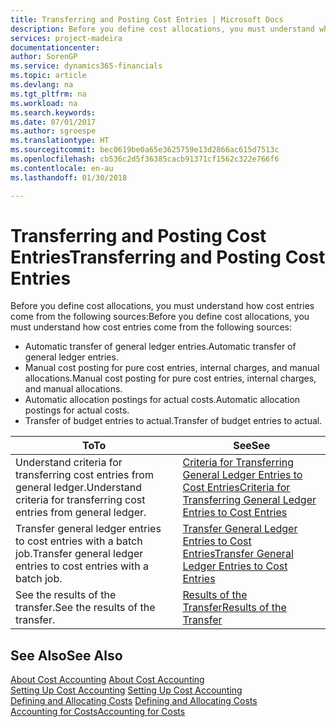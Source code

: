 ```yaml
---
title: Transferring and Posting Cost Entries | Microsoft Docs
description: Before you define cost allocations, you must understand where cost entries come from.
services: project-madeira
documentationcenter: 
author: SorenGP
ms.service: dynamics365-financials
ms.topic: article
ms.devlang: na
ms.tgt_pltfrm: na
ms.workload: na
ms.search.keywords: 
ms.date: 07/01/2017
ms.author: sgroespe
ms.translationtype: HT
ms.sourcegitcommit: bec0619be0a65e3625759e13d2866ac615d7513c
ms.openlocfilehash: cb536c2d5f36385cacb91371cf1562c322e766f6
ms.contentlocale: en-au
ms.lasthandoff: 01/30/2018

---
```

# <a name="transferring-and-posting-cost-entries"></a><span data-ttu-id="9c2fe-103">Transferring and Posting Cost Entries</span><span class="sxs-lookup"><span data-stu-id="9c2fe-103">Transferring and Posting Cost Entries</span></span>
<span data-ttu-id="9c2fe-104">Before you define cost allocations, you must understand how cost entries come from the following sources:</span><span class="sxs-lookup"><span data-stu-id="9c2fe-104">Before you define cost allocations, you must understand how cost entries come from the following sources:</span></span>  

-   <span data-ttu-id="9c2fe-105">Automatic transfer of general ledger entries.</span><span class="sxs-lookup"><span data-stu-id="9c2fe-105">Automatic transfer of general ledger entries.</span></span>  
-   <span data-ttu-id="9c2fe-106">Manual cost posting for pure cost entries, internal charges, and manual allocations.</span><span class="sxs-lookup"><span data-stu-id="9c2fe-106">Manual cost posting for pure cost entries, internal charges, and manual allocations.</span></span>  
-   <span data-ttu-id="9c2fe-107">Automatic allocation postings for actual costs.</span><span class="sxs-lookup"><span data-stu-id="9c2fe-107">Automatic allocation postings for actual costs.</span></span>  
-   <span data-ttu-id="9c2fe-108">Transfer of budget entries to actual.</span><span class="sxs-lookup"><span data-stu-id="9c2fe-108">Transfer of budget entries to actual.</span></span>  

|<span data-ttu-id="9c2fe-109">**To**</span><span class="sxs-lookup"><span data-stu-id="9c2fe-109">**To**</span></span>|<span data-ttu-id="9c2fe-110">**See**</span><span class="sxs-lookup"><span data-stu-id="9c2fe-110">**See**</span></span>|  
|------------|-------------|  
|<span data-ttu-id="9c2fe-111">Understand criteria for transferring cost entries from general ledger.</span><span class="sxs-lookup"><span data-stu-id="9c2fe-111">Understand criteria for transferring cost entries from general ledger.</span></span>|[<span data-ttu-id="9c2fe-112">Criteria for Transferring General Ledger Entries to Cost Entries</span><span class="sxs-lookup"><span data-stu-id="9c2fe-112">Criteria for Transferring General Ledger Entries to Cost Entries</span></span>](finance-criteria-for-transferring-general-ledger-entries-to-cost-entries.md)|  
|<span data-ttu-id="9c2fe-113">Transfer general ledger entries to cost entries with a batch job.</span><span class="sxs-lookup"><span data-stu-id="9c2fe-113">Transfer general ledger entries to cost entries with a batch job.</span></span>|[<span data-ttu-id="9c2fe-114">Transfer General Ledger Entries to Cost Entries</span><span class="sxs-lookup"><span data-stu-id="9c2fe-114">Transfer General Ledger Entries to Cost Entries</span></span>](finance-how-to-transfer-general-ledger-entries-to-cost-entries.md)|  
|<span data-ttu-id="9c2fe-115">See the results of the transfer.</span><span class="sxs-lookup"><span data-stu-id="9c2fe-115">See the results of the transfer.</span></span>|[<span data-ttu-id="9c2fe-116">Results of the Transfer</span><span class="sxs-lookup"><span data-stu-id="9c2fe-116">Results of the Transfer</span></span>](finance-results-of-the-transfer.md)|  

## <a name="see-also"></a><span data-ttu-id="9c2fe-117">See Also</span><span class="sxs-lookup"><span data-stu-id="9c2fe-117">See Also</span></span>  
 <span data-ttu-id="9c2fe-118">[About Cost Accounting](finance-about-cost-accounting.md) </span><span class="sxs-lookup"><span data-stu-id="9c2fe-118">[About Cost Accounting](finance-about-cost-accounting.md) </span></span>  
 <span data-ttu-id="9c2fe-119">[Setting Up Cost Accounting](finance-set-up-cost-accounting.md) </span><span class="sxs-lookup"><span data-stu-id="9c2fe-119">[Setting Up Cost Accounting](finance-set-up-cost-accounting.md) </span></span>  
 <span data-ttu-id="9c2fe-120">[Defining and Allocating Costs](finance-define-and-allocate-costs.md) </span><span class="sxs-lookup"><span data-stu-id="9c2fe-120">[Defining and Allocating Costs](finance-define-and-allocate-costs.md) </span></span>  
 [<span data-ttu-id="9c2fe-121">Accounting for Costs</span><span class="sxs-lookup"><span data-stu-id="9c2fe-121">Accounting for Costs</span></span>](finance-manage-cost-accounting.md)

